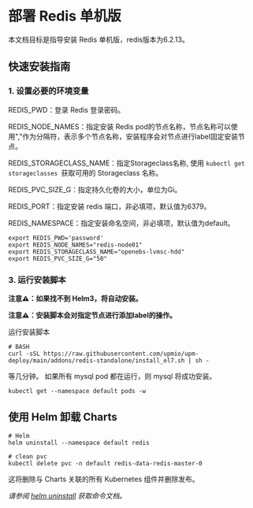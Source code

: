 # 部署 Redis 单机版

本文档目标是指导安装 Redis 单机版，redis版本为6.2.13。

## 快速安装指南

### 1. 设置必要的环境变量

REDIS_PWD：登录 Redis 登录密码。

REDIS_NODE_NAMES：指定安装 Redis pod的节点名称，节点名称可以使用","作为分隔符，表示多个节点名称，安装程序会对节点进行label固定安装节点。

REDIS_STORAGECLASS_NAME：指定Storageclass名称, 使用 ```kubectl get storageclasses ```获取可用的 Storageclass 名称。

REDIS_PVC_SIZE_G：指定持久化卷的大小，单位为Gi。

REDIS_PORT：指定安装 redis 端口，非必填项，默认值为6379。

REDIS_NAMESPACE：指定安装命名空间，非必填项，默认值为default。

```console
export REDIS_PWD='password'
export REDIS_NODE_NAMES="redis-node01"
export REDIS_STORAGECLASS_NAME="openebs-lvmsc-hdd"
export REDIS_PVC_SIZE_G="50"
```

### 3. 运行安装脚本

**注意⚠️：如果找不到 Helm3，将自动安装。**

**注意⚠️：安装脚本会对指定节点进行添加label的操作。**

运行安装脚本
```console
# BASH
curl -sSL https://raw.githubusercontent.com/upmio/upm-deploy/main/addons/redis-standalone/install_el7.sh | sh -
```

等几分钟。 如果所有 mysql pod 都在运行，则 mysql 将成功安装。

```console
kubectl get --namespace default pods -w
```

## 使用 Helm 卸载 Charts

```console
# Helm
helm uninstall --namespace default redis

# clean pvc
kubectl delete pvc -n default redis-data-redis-master-0
```

这将删除与 Charts 关联的所有 Kubernetes 组件并删除发布。

_请参阅 [helm uninstall](https://helm.sh/docs/helm/helm_uninstall/) 获取命令文档。_
